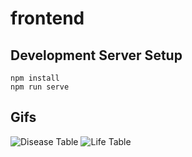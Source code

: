 # frontend

## Development Server Setup

```
npm install
npm run serve
```

## Gifs

![Disease Table](/readme_assets/table.gif)
![Life Table](/readme_assets/graph.gif)
